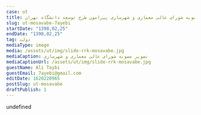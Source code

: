 ```yaml
--- 
case: ut 
title: مصوبه شورای عالی معماری و شهرسازی پیرامون طرح توسعه دانشگاه تهران 
slug: ut-mosavabe-7ayebi 
startDate: "1398,02,25" 
endDate: "1398,02,25" 
tag: دولت 
mediaType: image 
media: /assets/ut/img/slide-rrk-mosavabe.jpg 
mediaCaption: تصویر مصوبه شورای عالی معماری و شهرسازی 
mediaCaptionUrl: /assets/ut/img/slide-rrk-mosavabe.jpg 
guestName: Ali Taybi
guestEmail: 7ayebi@gmail.com
editDate: 1620220965
postSlug: ut-mosavabe
draftPublish: 1
---
```

undefined